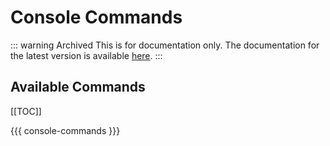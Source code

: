 # Console Commands <Badge text="Archive" type="warn"/>

::: warning Archived
This is for documentation only. The documentation for the latest version is available [here](../console-commands.md).
:::

## Available Commands <Badge text="v{{ version }}" type="tip" vertical="middle"/>

[[TOC]]

{{{ console-commands }}}
